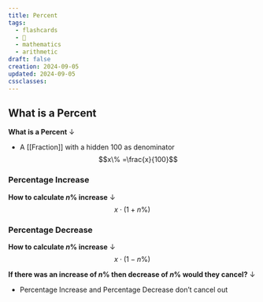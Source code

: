 ```yaml
---
title: Percent
tags:
  - flashcards
  - 🌱
  - mathematics
  - arithmetic
draft: false
creation: 2024-09-05
updated: 2024-09-05
cssclasses: 
---
```

## What is a Percent

**What is a Percent**
↓
- A [[Fraction]] with a hidden $100$ as denominator
$$x\% =\frac{x}{100}$$
<!--SR:!2024-12-13,4,283-->

### Percentage Increase
<!--SR:!2025-01-07,61,310-->

**How to calculate $n\%$ increase**
↓
$$x \cdot (1+n\%)$$
<!--SR:!2024-12-12,4,281-->

### Percentage Decrease
<!--SR:!2024-12-19,64,310-->

**How to calculate $n\%$ increase**
↓
$$x \cdot (1-n\%)$$
<!--SR:!2025-04-19,146,290-->

**If there was an increase of $n\%$ then decrease of  $n\%$ would they cancel?**
↓
- Percentage Increase and Percentage Decrease don’t cancel out
<!--SR:!2024-12-20,65,312-->